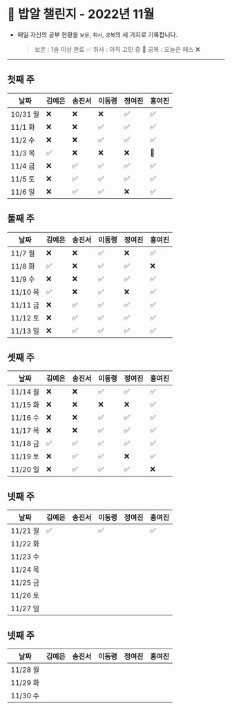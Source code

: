 # 🍚 밥알 챌린지 - 2022년 11월
- 매일 자신의 공부 현황을 `보온`, `취사`, `공복`의 세 가지로 기록합니다.
    
    > 보온 : 1솔 이상 완료 ✅
    취사 : 아직 고민 중 🤔
    공복 : 오늘은 패스 ❌
---

## 첫째 주
**날짜**|김예은|송진서|이동령|정여진|홍여진
---|---|---|---|---|---
10/31 월|❌|❌|❌|✅|✅
11/1 화|❌|❌|✅|✅|✅
11/2 수|❌|❌|✅|✅|✅
11/3 목|✅|❌|❌|❌|🤔
11/4 금|❌|✅|✅|✅|✅
11/5 토|❌|✅|✅|✅|✅
11/6 일|❌|✅|✅|❌|✅

## 둘째 주
**날짜**|김예은|송진서|이동령|정여진|홍여진
---|---|---|---|---|---
11/7 월|❌|❌|✅|❌|✅
11/8 화|✅|❌|✅|✅|❌
11/9 수|❌|❌|✅|✅|✅
11/10 목|✅|❌|✅|❌|✅
11/11 금|❌|✅|✅|✅|✅
11/12 토|❌|✅|✅|✅|✅
11/13 일|❌|✅|✅|✅|✅

## 셋째 주
**날짜**|김예은|송진서|이동령|정여진|홍여진
---|---|---|---|---|---
11/14 월|❌|❌|✅|✅|✅
11/15 화|❌|❌|❌|❌|✅
11/16 수|❌|❌|✅|✅|✅
11/17 목|❌|❌|✅|✅|✅
11/18 금|✅|✅|✅|✅|✅
11/19 토|❌|✅|✅|❌|✅
11/20 일|❌|✅|✅|✅|❌


## 넷째 주
**날짜**|김예은|송진서|이동령|정여진|홍여진
---|---|---|---|---|---
11/21 월|✅ | |✅| |✅
11/22 화| | | | |
11/23 수| | | | |
11/24 목| | | | |
11/25 금| | | | |
11/26 토| | | | |
11/27 일| | | | |


## 넷째 주
**날짜**|김예은|송진서|이동령|정여진|홍여진
---|---|---|---|---|---
11/28 월| | | | |
11/29 화| | | | |
11/30 수| | | | |
